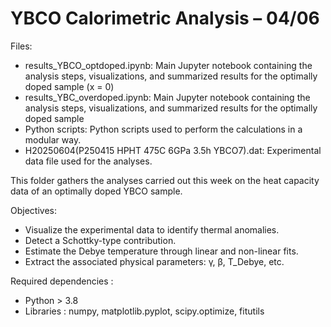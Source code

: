 # YBCO Calorimetric Analysis – 04/06

Files:
- results_YBCO_optdoped.ipynb: Main Jupyter notebook containing the analysis steps, visualizations, and summarized results for the optimally doped sample (x = 0)
- results_YBC_overdoped.ipynb: Main Jupyter notebook containing the analysis steps, visualizations, and summarized results for the optimally doped sample
- Python scripts: Python scripts used to perform the calculations in a modular way.
- H20250604(P250415 HPHT 475C 6GPa 3.5h YBCO7).dat: Experimental data file used for the analyses.

This folder gathers the analyses carried out this week on the heat capacity data of an optimally doped YBCO sample.

Objectives:
- Visualize the experimental data to identify thermal anomalies.
- Detect a Schottky-type contribution.
- Estimate the Debye temperature through linear and non-linear fits.
- Extract the associated physical parameters: γ, β, T_Debye, etc.

Required dependencies :
- Python > 3.8
- Libraries : numpy, matplotlib.pyplot, scipy.optimize, fitutils